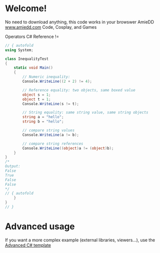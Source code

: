 # Welcome!
No need to download anything, this code works in your browswer
AmieDD www.amiedd.com
Code, Cosplay, and Games


Operators C# Reference
!=



```C# runnable
// { autofold
using System;

class InequalityTest
{
    static void Main()
    {
        // Numeric inequality:
        Console.WriteLine((2 + 2) != 4);

        // Reference equality: two objects, same boxed value
        object s = 1;
        object t = 1;
        Console.WriteLine(s != t);

        // String equality: same string value, same string objects
        string a = "hello";
        string b = "hello";

        // compare string values
        Console.WriteLine(a != b);

        // compare string references
        Console.WriteLine((object)a != (object)b);
    }
}
/*
Output:
False
True
False
False
*/
// { autofold
    }
}
// }
```

# Advanced usage

If you want a more complex example (external libraries, viewers...), use the [Advanced C# template](https://tech.io/select-repo/386)

